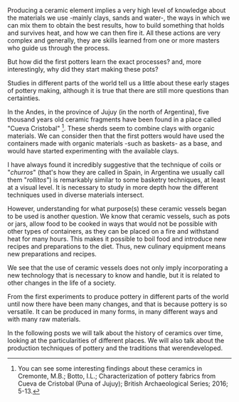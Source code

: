 Producing a ceramic element implies a very high level of knowledge about the materials we use -mainly clays, sands and water-, the ways in which we can mix them to obtain the best results, how to build something that holds and survives heat, and how we can then fire it. All these actions are very complex and generally, they are skills learned from one or more masters who guide us through the process. 

But how did the first potters learn the exact processes? and, more interestingly, why did they start making these pots? 

Studies in different parts of the world tell us a little about these early stages of pottery making, although it is true that there are still more questions than certainties.

In the Andes, in the province of Jujuy (in the north of Argentina), five thousand years old ceramic fragments have been found in a place called "Cueva Cristobal" [^1]. These sherds seem to combine clays with organic materials. We can consider then that the first potters would have used the containers made with organic materials -such as baskets- as a base, and would have started experimenting with the available clays. 

I have always found it incredibly suggestive that the technique of coils or "*churros*" (that's how they are called in Spain, in Argentina we usually call them "*rollitos*") is remarkably similar to some basketry techniques, at least at a visual level. It is necessary to study in more depth how the different techniques used in diverse materials intersect.

However, understanding for what purpose(s) these ceramic vessels began to be used is another question. We know that ceramic vessels, such as pots or jars, allow food to be cooked in ways that would not be possible with other types of containers, as they can be placed on a fire and withstand heat for many hours. This makes it possible to boil food and introduce new recipes and preparations to the diet. Thus, new culinary equipment means new preparations and recipes.

We see that the use of ceramic vessels does not only imply incorporating a new technology that is necessary to know and handle, but it is related to other changes in the life of a society.

From the first experiments to produce pottery in different parts of the world until now there have been many changes, and that is because pottery is so versatile. It can be produced in many forms, in many different ways and with many raw materials. 

In the following posts we will talk about the history of ceramics over time, looking at the particularities of different places. We will also talk about the production techniques of pottery and the traditions that werendeveloped. 


[^1]: You can see some interesting findings about these ceramics in Cremonte, M.B.; Botto, I.L.; Characterization of pottery fabrics from Cueva de Cristobal (Puna of Jujuy); British Archaeological Series; 2016; 5-13.
 
